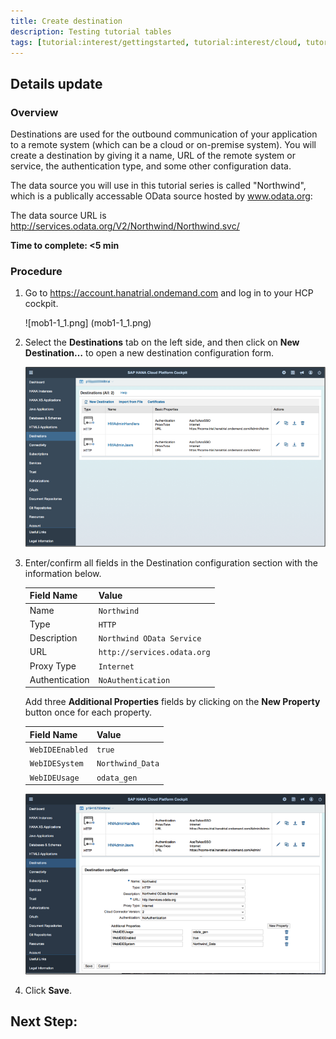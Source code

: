 ```yaml
---
title: Create destination
description: Testing tutorial tables
tags: [tutorial:interest/gettingstarted, tutorial:interest/cloud, tutorial:product/hcp, tutorial:technology/java]
---
```


## Details update

### Overview
Destinations are used for the outbound communication of your application to a remote system (which can be a cloud or on-premise system). You will create a destination by giving it a name, URL of the remote system or service, the authentication type, and some other configuration data.

The data source you will use in this tutorial series is called "Northwind", which is a publically accessable OData source hosted by www.odata.org:

The data source URL is <http://services.odata.org/V2/Northwind/Northwind.svc/>

**Time to complete: <5 min**

### Procedure

1. Go to <https://account.hanatrial.ondemand.com> and log in to your HCP cockpit.

    ![mob1-1_1.png] (mob1-1_1.png)
  
2. Select the **Destinations** tab on the left side, and then click on **New Destination…** to open a new destination configuration form.

    ![mob1.png](mob1-1_2.png)

3. Enter/confirm all fields in the Destination configuration section with the information below.

    Field Name     | Value
    :------------- | :-------------
    Name           | `Northwind`
    Type           | `HTTP`
    Description    | `Northwind OData Service`
    URL            | `http://services.odata.org`
    Proxy Type     | `Internet`
    Authentication | `NoAuthentication`

    Add three **Additional Properties** fields by clicking on the **New Property** button once for each property.

    Field Name     | Value
    :------------- | :-------------
    `WebIDEEnabled`  | `true`
    `WebIDESystem`   | `Northwind_Data`
    `WebIDEUsage`    | `odata_gen`

    ![mob1-1_3.png](mob1-1_3.png)
 
4. Click **Save**.

## Next Step:
